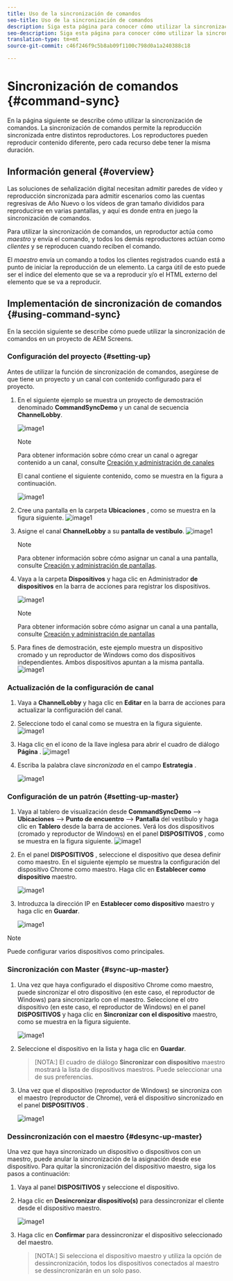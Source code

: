 ```yaml
---
title: Uso de la sincronización de comandos
seo-title: Uso de la sincronización de comandos
description: Siga esta página para conocer cómo utilizar la sincronización de comandos.
seo-description: Siga esta página para conocer cómo utilizar la sincronización de comandos.
translation-type: tm+mt
source-git-commit: c46f246f9c5b8ab09f1100c798d0a1a240388c18

---
```



# Sincronización de comandos {#command-sync}

En la página siguiente se describe cómo utilizar la sincronización de comandos. La sincronización de comandos permite la reproducción sincronizada entre distintos reproductores. Los reproductores pueden reproducir contenido diferente, pero cada recurso debe tener la misma duración.

## Información general {#overview}

Las soluciones de señalización digital necesitan admitir paredes de vídeo y reproducción sincronizada para admitir escenarios como las cuentas regresivas de Año Nuevo o los vídeos de gran tamaño divididos para reproducirse en varias pantallas, y aquí es donde entra en juego la sincronización de comandos.

Para utilizar la sincronización de comandos, un reproductor actúa como *maestro* y envía el comando, y todos los demás reproductores actúan como *clientes* y se reproducen cuando reciben el comando.

El *maestro* envía un comando a todos los clientes registrados cuando está a punto de iniciar la reproducción de un elemento. La carga útil de esto puede ser el índice del elemento que se va a reproducir y/o el HTML externo del elemento que se va a reproducir.

## Implementación de sincronización de comandos {#using-command-sync}

En la sección siguiente se describe cómo puede utilizar la sincronización de comandos en un proyecto de AEM Screens.

### Configuración del proyecto {#setting-up}

Antes de utilizar la función de sincronización de comandos, asegúrese de que tiene un proyecto y un canal con contenido configurado para el proyecto.

1. En el siguiente ejemplo se muestra un proyecto de demostración denominado **CommandSyncDemo** y un canal de secuencia **ChannelLobby**.

   ![image1](assets/command-sync/command-sync1-1.png)

   >[!NOTE]
   >
   >Para obtener información sobre cómo crear un canal o agregar contenido a un canal, consulte [Creación y administración de canales](/help/user-guide/managing-channels.md)

   El canal contiene el siguiente contenido, como se muestra en la figura a continuación.

   ![image1](assets/command-sync/command-sync2-1.png)

1. Cree una pantalla en la carpeta **Ubicaciones** , como se muestra en la figura siguiente.
   ![image1](assets/command-sync/command-sync3-1.png)

1. Asigne el canal **ChannelLobby** a su **pantalla de vestíbulo**.
   ![image1](assets/command-sync/command-sync4-1.png)

   >[!NOTE]
   >
   >Para obtener información sobre cómo asignar un canal a una pantalla, consulte [Creación y administración de pantallas](/help/user-guide/managing-displays.md).

1. Vaya a la carpeta **Dispositivos** y haga clic en Administrador **de dispositivos** en la barra de acciones para registrar los dispositivos.

   ![image1](assets/command-sync5.png)

   >[!NOTE]
   >
   >Para obtener información sobre cómo asignar un canal a una pantalla, consulte [Creación y administración de pantallas](/help/user-guide/managing-displays.md)

1. Para fines de demostración, este ejemplo muestra un dispositivo cromado y un reproductor de Windows como dos dispositivos independientes. Ambos dispositivos apuntan a la misma pantalla.
   ![image1](assets/command-sync6.png)

### Actualización de la configuración de canal

1. Vaya a **ChannelLobby** y haga clic en **Editar** en la barra de acciones para actualizar la configuración del canal.

1. Seleccione todo el canal como se muestra en la figura siguiente.
   ![image1](assets/command-sync/command-sync7-1.png)

1. Haga clic en el icono de la llave inglesa para abrir el cuadro de diálogo **Página** .
   ![image1](assets/command-sync/command-sync8-1.png)

1. Escriba la palabra clave *sincronizada* en el campo **Estrategia** .

   ![image1](assets/command-sync/command-sync9-1.png)


### Configuración de un patrón {#setting-up-master}

1. Vaya al tablero de visualización desde **CommandSyncDemo** —> **Ubicaciones** —> **Punto de encuentro** —> **Pantalla** del vestíbulo y haga clic en **Tablero** desde la barra de acciones.
Verá los dos dispositivos (cromado y reproductor de Windows) en el panel **DISPOSITIVOS** , como se muestra en la figura siguiente.
   ![image1](assets/command-sync/command-sync10-1.png)

1. En el panel **DISPOSITIVOS** , seleccione el dispositivo que desea definir como maestro. En el siguiente ejemplo se muestra la configuración del dispositivo Chrome como maestro. Haga clic en **Establecer como dispositivo** maestro.

   ![image1](assets/command-sync/command-sync11-1.png)

1. Introduzca la dirección IP en **Establecer como dispositivo** maestro y haga clic en **Guardar**.

   ![image1](assets/command-sync/command-sync12-1.png)

>[!NOTE]
> Puede configurar varios dispositivos como principales.

### Sincronización con Master {#sync-up-master}

1. Una vez que haya configurado el dispositivo Chrome como maestro, puede sincronizar el otro dispositivo (en este caso, el reproductor de Windows) para sincronizarlo con el maestro.
Seleccione el otro dispositivo (en este caso, el reproductor de Windows) en el panel **DISPOSITIVOS** y haga clic en **Sincronizar con el dispositivo** maestro, como se muestra en la figura siguiente.

   ![image1](assets/command-sync/command-sync13-1.png)

1. Seleccione el dispositivo en la lista y haga clic en **Guardar**.

   >[NOTA:]
   > El cuadro de diálogo **Sincronizar con dispositivo** maestro mostrará la lista de dispositivos maestros. Puede seleccionar una de sus preferencias.

1. Una vez que el dispositivo (reproductor de Windows) se sincroniza con el maestro (reproductor de Chrome), verá el dispositivo sincronizado en el panel **DISPOSITIVOS** .

   ![image1](assets/command-sync/command-sync14-1.png)

### Dessincronización con el maestro {#desync-up-master}

Una vez que haya sincronizado un dispositivo o dispositivos con un maestro, puede anular la sincronización de la asignación desde ese dispositivo. Para quitar la sincronización del dispositivo maestro, siga los pasos a continuación:

1. Vaya al panel **DISPOSITIVOS** y seleccione el dispositivo.

1. Haga clic en **Desincronizar dispositivo(s)** para dessincronizar el cliente desde el dispositivo maestro.

   ![image1](assets/command-sync/command-sync15-1.png)

1. Haga clic en **Confirmar** para dessincronizar el dispositivo seleccionado del maestro.

   >[NOTA:]
   > Si selecciona el dispositivo maestro y utiliza la opción de dessincronización, todos los dispositivos conectados al maestro se dessincronizarán en un solo paso.

